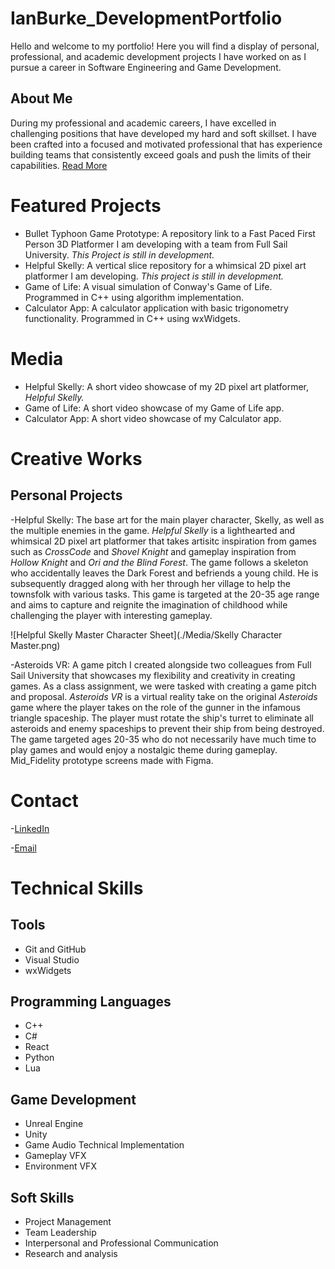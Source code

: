 # IanBurke_DevelopmentPortfolio
Hello and welcome to my portfolio! Here you will find a display of personal, professional, and academic development projects I have worked on as I pursue a career in Software Engineering and Game Development.

## About Me
During my professional and academic careers, I have excelled in challenging positions that have developed my hard and soft skillset. I have been crafted into a focused and motivated professional that has experience building teams that consistently exceed goals and push the limits of their capabilities. [Read More](./About_Me.md)

# Featured Projects
- Bullet Typhoon Game Prototype: A repository link to a Fast Paced First Person 3D Platformer I am developing with a team from Full Sail University. _This Project is still in development._
- Helpful Skelly: A vertical slice repository for a whimsical 2D pixel art platformer I am developing. _This project is still in development._
- Game of Life: A visual simulation of Conway's Game of Life. Programmed in C++ using algorithm implementation.
- Calculator App: A calculator application with basic trigonometry functionality. Programmed in C++ using wxWidgets. 

# Media
- Helpful Skelly: A short video showcase of my 2D pixel art platformer, _Helpful Skelly._
- Game of Life: A short video showcase of my Game of Life app.
- Calculator App: A short video showcase of my Calculator app.

# Creative Works
## Personal Projects
-Helpful Skelly: The base art for the main player character, Skelly, as well as the multiple enemies in the game. _Helpful Skelly_ is a lighthearted and whimsical 2D pixel art platformer that takes artisitc inspiration from games such as _CrossCode_ and _Shovel Knight_ and gameplay inspiration from _Hollow Knight_ and _Ori and the Blind Forest_. The game follows a skeleton who accidentally leaves the Dark Forest and befriends a young child. He is subsequently dragged along with her through her village to help the townsfolk with various tasks. This game is targeted at the 20-35 age range and aims to capture and reignite the imagination of childhood while challenging the player with interesting gameplay.

![Helpful Skelly Master Character Sheet](./Media/Skelly Character Master.png)

-Asteroids VR: A game pitch I created alongside two colleagues from Full Sail University that showcases my flexibility and creativity in creating games. As a class assignment, we were tasked with creating a game pitch and proposal. _Asteroids VR_ is a virtual reality take on the original _Asteroids_ game where the player takes on the role of the gunner in the infamous triangle spaceship. The player must rotate the ship's turret to eliminate all asteroids and enemy spaceships to prevent their ship from being destroyed. The game targeted ages 20-35 who do not necessarily have much time to play games and would enjoy a nostalgic theme during gameplay. Mid_Fidelity prototype screens made with Figma.

# Contact
-[LinkedIn](www.linkedin.com/in/ian-burke-b349022b1)

-[Email](mailto:i.burke141@gmail.com)

# Technical Skills

## Tools
- Git and GitHub
- Visual Studio
- wxWidgets

## Programming Languages
- C++
- C#
- React
- Python
- Lua

## Game Development
- Unreal Engine
- Unity
- Game Audio Technical Implementation
- Gameplay VFX
- Environment VFX

## Soft Skills
- Project Management
- Team Leadership
- Interpersonal and Professional Communication
- Research and analysis
